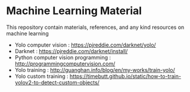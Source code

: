 # Machine Learning Material
This repository contain materials, references, and any kind resources on machine learning

- Yolo computer vision : https://pjreddie.com/darknet/yolo/
- Darknet : https://pjreddie.com/darknet/install/
- Python computer vision programming : http://programmingcomputervision.com/
- Yolo training : http://guanghan.info/blog/en/my-works/train-yolo/
- Yolo custom training : https://timebutt.github.io/static/how-to-train-yolov2-to-detect-custom-objects/

